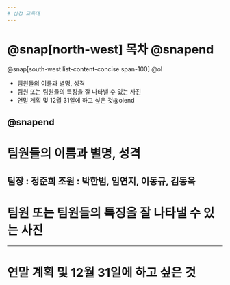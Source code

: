 ```yaml
---
# 삼청 교육대
---
```

# @snap[north-west] 목차 @snapend
@snap[south-west list-content-concise span-100] @ol

- 팀원들의 이름과 별명, 성격
- 팀원 또는 팀원들의 특징을 잘 나타낼 수 있는 사진
- 연말 계획 및 12월 31일에 하고 싶은 것@olend 

@snapend
---
# 팀원들의 이름과 별명, 성격
팀장 : 정준희
조원 : 박한범, 임연지, 이동규, 김동욱
---
# 팀원 또는 팀원들의 특징을 잘 나타낼 수 있는 사진
---
# 연말 계획 및 12월 31일에 하고 싶은 것
